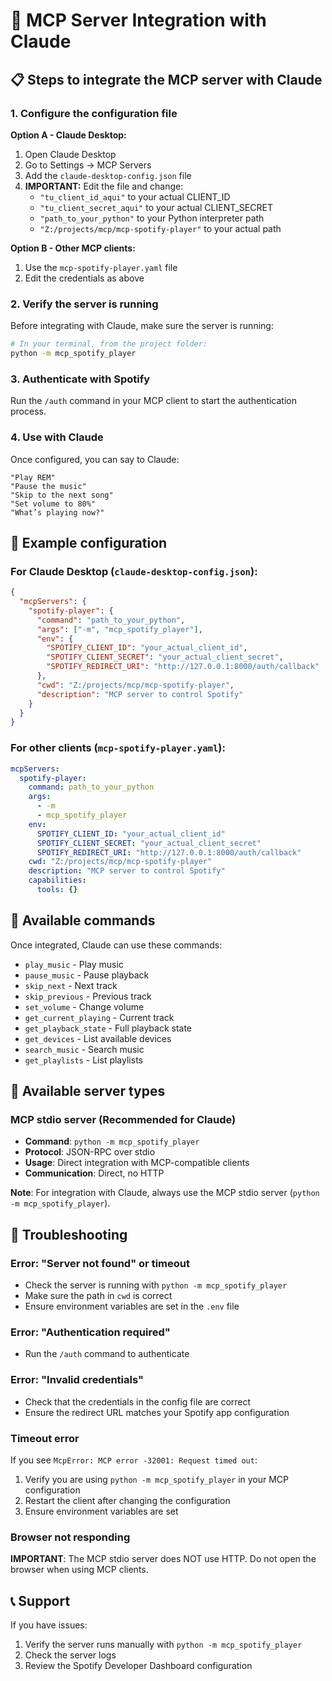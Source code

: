 # 🎵 MCP Server Integration with Claude

## 📋 Steps to integrate the MCP server with Claude

### 1. **Configure the configuration file**

**Option A - Claude Desktop:**
1. Open Claude Desktop
2. Go to Settings → MCP Servers
3. Add the `claude-desktop-config.json` file
4. **IMPORTANT:** Edit the file and change:
   - `"tu_client_id_aqui"` to your actual CLIENT_ID
   - `"tu_client_secret_aqui"` to your actual CLIENT_SECRET
   - `"path_to_your_python"` to your Python interpreter path
   - `"Z:/projects/mcp/mcp-spotify-player"` to your actual path

**Option B - Other MCP clients:**
1. Use the `mcp-spotify-player.yaml` file
2. Edit the credentials as above

### 2. **Verify the server is running**

Before integrating with Claude, make sure the server is running:

```bash
# In your terminal, from the project folder:
python -m mcp_spotify_player
```

### 3. **Authenticate with Spotify**

Run the `/auth` command in your MCP client to start the authentication process.

### 4. **Use with Claude**

Once configured, you can say to Claude:
```
"Play REM"
"Pause the music"
"Skip to the next song"
"Set volume to 80%"
"What’s playing now?"
```

## 🔧 Example configuration

### For Claude Desktop (`claude-desktop-config.json`):
```json
{
  "mcpServers": {
    "spotify-player": {
      "command": "path_to_your_python",
      "args": ["-m", "mcp_spotify_player"],
      "env": {
        "SPOTIFY_CLIENT_ID": "your_actual_client_id",
        "SPOTIFY_CLIENT_SECRET": "your_actual_client_secret",
        "SPOTIFY_REDIRECT_URI": "http://127.0.0.1:8000/auth/callback"
      },
      "cwd": "Z:/projects/mcp/mcp-spotify-player",
      "description": "MCP server to control Spotify"
    }
  }
}
```

### For other clients (`mcp-spotify-player.yaml`):
```yaml
mcpServers:
  spotify-player:
    command: path_to_your_python
    args:
      - -m
      - mcp_spotify_player
    env:
      SPOTIFY_CLIENT_ID: "your_actual_client_id"
      SPOTIFY_CLIENT_SECRET: "your_actual_client_secret"
      SPOTIFY_REDIRECT_URI: "http://127.0.0.1:8000/auth/callback"
    cwd: "Z:/projects/mcp/mcp-spotify-player"
    description: "MCP server to control Spotify"
    capabilities:
      tools: {}
```

## 🎯 Available commands

Once integrated, Claude can use these commands:

- `play_music` - Play music
- `pause_music` - Pause playback
- `skip_next` - Next track
- `skip_previous` - Previous track
- `set_volume` - Change volume
- `get_current_playing` - Current track
- `get_playback_state` - Full playback state
- `get_devices` - List available devices
- `search_music` - Search music
- `get_playlists` - List playlists

## 🔧 Available server types

### MCP stdio server (Recommended for Claude)
- **Command**: `python -m mcp_spotify_player`
- **Protocol**: JSON-RPC over stdio
- **Usage**: Direct integration with MCP-compatible clients
- **Communication**: Direct, no HTTP

**Note**: For integration with Claude, always use the MCP stdio server (`python -m mcp_spotify_player`).

## 🐛 Troubleshooting

### Error: "Server not found" or timeout
- Check the server is running with `python -m mcp_spotify_player`
- Make sure the path in `cwd` is correct
- Ensure environment variables are set in the `.env` file

### Error: "Authentication required"
- Run the `/auth` command to authenticate

### Error: "Invalid credentials"
- Check that the credentials in the config file are correct
- Ensure the redirect URL matches your Spotify app configuration

### Timeout error
If you see `McpError: MCP error -32001: Request timed out`:
1. Verify you are using `python -m mcp_spotify_player` in your MCP configuration
2. Restart the client after changing the configuration
3. Ensure environment variables are set

### Browser not responding
**IMPORTANT**: The MCP stdio server does NOT use HTTP. Do not open the browser when using MCP clients.

## 📞 Support

If you have issues:
1. Verify the server runs manually with `python -m mcp_spotify_player`
2. Check the server logs
3. Review the Spotify Developer Dashboard configuration
